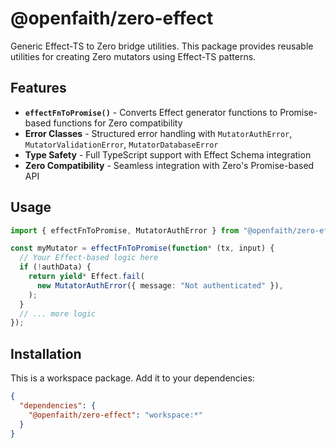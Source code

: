 # @openfaith/zero-effect

Generic Effect-TS to Zero bridge utilities. This package provides reusable utilities for creating Zero mutators using Effect-TS patterns.

## Features

- **`effectFnToPromise()`** - Converts Effect generator functions to Promise-based functions for Zero compatibility
- **Error Classes** - Structured error handling with `MutatorAuthError`, `MutatorValidationError`, `MutatorDatabaseError`
- **Type Safety** - Full TypeScript support with Effect Schema integration
- **Zero Compatibility** - Seamless integration with Zero's Promise-based API

## Usage

```typescript
import { effectFnToPromise, MutatorAuthError } from "@openfaith/zero-effect";

const myMutator = effectFnToPromise(function* (tx, input) {
  // Your Effect-based logic here
  if (!authData) {
    return yield* Effect.fail(
      new MutatorAuthError({ message: "Not authenticated" }),
    );
  }
  // ... more logic
});
```

## Installation

This is a workspace package. Add it to your dependencies:

```json
{
  "dependencies": {
    "@openfaith/zero-effect": "workspace:*"
  }
}
```

